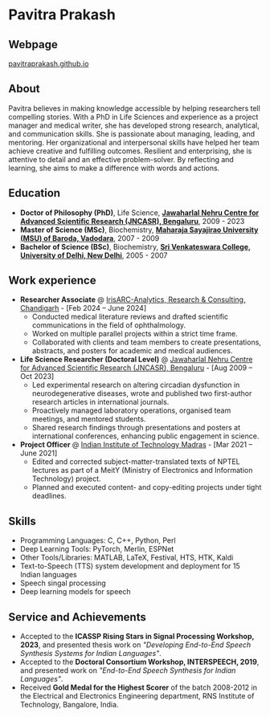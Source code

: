 # Pavitra Prakash

## Webpage
[pavitraprakash.github.io](https://pavitraprakash.github.io/)

## About
Pavitra believes in making knowledge accessible by helping researchers tell compelling stories. With a PhD in Life Sciences and experience as a project manager and medical writer, she has developed strong research, analytical, and communication skills. She is passionate about managing, leading, and mentoring. Her organizational and interpersonal skills have helped her team achieve creative and fulfilling outcomes. Resilient and enterprising, she is attentive to detail and an effective problem-solver. By reflecting and learning, she aims to make a difference with words and actions.

## Education
* **Doctor of Philosophy (PhD)**, Life Science, **[Jawaharlal Nehru Centre for Advanced Scientific Research (JNCASR), Bengaluru](https://www.jncasr.ac.in/)**, 2009 - 2023
* **Master of Science (MSc)**, Biochemistry, **[Maharaja Sayajirao University (MSU) of Baroda, Vadodara](https://msubaroda.ac.in/)**, 2007 - 2009
* **Bachelor of Science (BSc)**, Biochemistry, **[Sri Venkateswara College, University of Delhi, New Delhi](https://www.svc.ac.in/)**, 2005 - 2007

## Work experience
* **Researcher Associate** @ [IrisARC-Analytics, Research & Consulting, Chandigarh](https://iris-arc.com/) - [Feb 2024 – June 2024] 
  * Conducted medical literature reviews and drafted scientific communications in the field of ophthalmology.
  * Worked on multiple parallel projects within a strict time frame.
  * Collaborated with clients and team members to create presentations, abstracts, and posters for academic and medical audiences.
* **Life Science Researcher (Doctoral Level)** @ [Jawaharlal Nehru Centre for Advanced Scientific Research (JNCASR), Bengaluru](https://www.jncasr.ac.in/) - [Aug 2009 – Oct 2023]
  * Led experimental research on altering circadian dysfunction in neurodegenerative diseases, wrote and published two first-author research articles in international journals.
  * Proactively managed laboratory operations, organised team meetings, and mentored students.
  * Shared research findings through presentations and posters at international conferences, enhancing public engagement in science.
* **Project Officer** @ [Indian Institute of Technology Madras](https://www.iitm.ac.in) - [Mar 2021 – June 2021]
  * Edited and corrected subject-matter-translated texts of NPTEL lectures as part of a MeitY (Ministry of Electronics and Information Technology) project.
  * Planned and executed content- and copy-editing projects under tight deadlines.

## Skills
* Programming Languages: C, C++, Python, Perl
* Deep Learning Tools: PyTorch, Merlin, ESPNet
* Other Tools/Libraries: MATLAB, LaTeX, Festival, HTS, HTK, Kaldi
* Text-to-Speech (TTS) system development and deployment for 15 Indian languages
* Speech singal processing
* Deep learning models for speech

## Service and Achievements
* Accepted to the **ICASSP Rising Stars in Signal Processing Workshop, 2023**, and presented thesis work on _"Developing End-to-End Speech Synthesis Systems for Indian Languages"_.
* Accepted to the **Doctoral Consortium Workshop, INTERSPEECH, 2019**, and presented work on _"End-to-End Speech Synthesis for Indian Languages"_.
* Received **Gold Medal for the Highest Scorer** of the batch 2008-2012 in the Electrical and Electronics Engineering department, RNS Institute of Technology, Bangalore, India.
